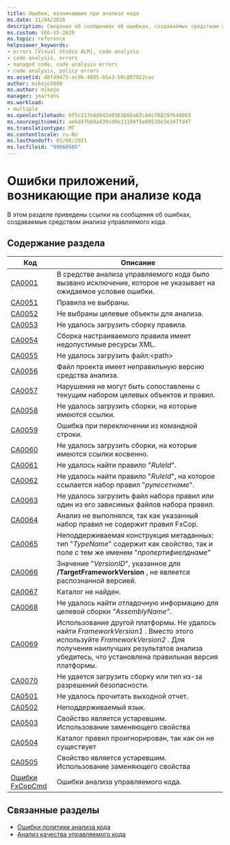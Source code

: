 ```yaml
---
title: Ошибки, возникающие при анализе кода
ms.date: 11/04/2016
description: Сведения об сообщениях об ошибках, создаваемых средством анализа управляемого кода в Visual Studio. Просмотр кодов ошибок и соответствующих описаний.
ms.custom: SEO-VS-2020
ms.topic: reference
helpviewer_keywords:
- errors [Visual Studio ALM], code analysis
- code analysis, errors
- managed code, code analysis errors
- code analysis, policy errors
ms.assetid: d8fd9475-ac9b-4085-b5a3-b0c807922cac
author: mikejo5000
ms.author: mikejo
manager: jmartens
ms.workload:
- multiple
ms.openlocfilehash: 0f5c217e8d043d0363b66a63c84c78829f640065
ms.sourcegitcommit: ae6d47b09a439cd0e13180f5e89510e3e347fd47
ms.translationtype: MT
ms.contentlocale: ru-RU
ms.lasthandoff: 02/08/2021
ms.locfileid: "99860585"
---
```

# <a name="code-analysis-application-errors"></a>Ошибки приложений, возникающие при анализе кода

В этом разделе приведены ссылки на сообщения об ошибках, создаваемые средством анализа управляемого кода.

## <a name="in-this-section"></a>Содержание раздела

|Код|Описание|
|-|-|
|[CA0001](ca0001.md)|В средстве анализа управляемого кода было вызвано исключение, которое не указывает на ожидаемое условие ошибки.|
|[CA0051](ca0051.md)|Правила не выбраны.|
|[CA0052](ca0052.md)|Не выбраны целевые объекты для анализа.|
|[CA0053](ca0053.md)|Не удалось загрузить сборку правила.|
|[CA0054](ca0054.md)|Сборка настраиваемого правила имеет недопустимые ресурсы XML.|
|[CA0055](ca0055.md)|Не удалось загрузить файл:\<path>|
|[CA0056](ca0056.md)|Файл проекта имеет неправильную версию средства анализа.|
|[CA0057](ca0057.md)|Нарушения не могут быть сопоставлены с текущим набором целевых объектов и правил.|
|[CA0058](ca0058.md)|Не удалось загрузить сборки, на которые имеются ссылки.|
|[CA0059](ca0059.md)|Ошибка при переключении из командной строки.|
|[CA0060](ca0060.md)|Не удалось загрузить сборки, на которые имеются ссылки косвенно.|
|[CA0061](ca0061.md)|Не удалось найти правило "*RuleId*".|
|[CA0062](ca0062.md)|Не удалось найти правило "*RuleId*", на которое ссылается набор правил "*рулесетнаме*".|
|[CA0063](ca0063.md)|Не удалось загрузить файл набора правил или один из его зависимых файлов набора правил.|
|[CA0064](ca0064.md)|Анализ не выполнялся, так как указанный набор правил не содержит правил FxCop.|
|[CA0065](ca0065.md)|Неподдерживаемая конструкция метаданных: тип "*TypeName*" содержит как свойство, так и поле с тем же именем "*пропертифиелднаме*"|
|[CA0066](ca0066.md)|Значение "*VersionID*", указанное для **/TargetFrameworkVersion** , не является распознанной версией.|
|[CA0067](ca0067.md)|Каталог не найден.|
|[CA0068](ca0068.md)|Не удалось найти отладочную информацию для целевой сборки *"AssemblyName"*.|
|[CA0069](ca0069.md)|Использование другой платформы. Не удалось найти *FrameworkVersion1* . Вместо этого используйте *FrameworkVersion2* . Для получения наилучших результатов анализа убедитесь, что установлена правильная версия платформы.|
|[CA0070](ca0070.md)|Не удается загрузить сборку или тип из-за разрешений безопасности.|
|[CA0501](ca0501.md)|Не удалось прочитать выходной отчет.|
|[CA0502](ca0502.md)|Неподдерживаемый язык.|
|[CA0503](ca0503.md)|Свойство является устаревшим. Использование заменяющего свойства|
|[CA0504](ca0504.md)|Каталог правил проигнорирован, так как он не существует|
|[CA0505](ca0505.md)|Свойство является устаревшим. Использование заменяющего свойства|
|[Ошибки FxCopCmd](fxcopcmd-errors.md)|Ошибки анализа управляемого кода.|

## <a name="related-sections"></a>Связанные разделы

- [Ошибки политики анализа кода](../code-quality/code-analysis-policy-errors.md)
- [Анализ качества управляемого кода](../code-quality/code-analysis-for-managed-code-overview.md)
